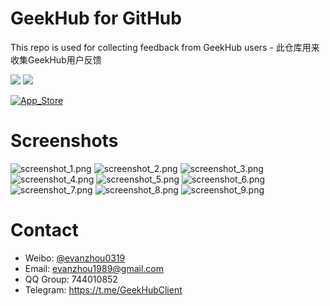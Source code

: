 # GeekHub for GitHub
This repo is used for collecting feedback from GeekHub users - 此仓库用来收集GeekHub用户反馈

[![](https://img.shields.io/itunes/v/1476496206.svg?label=App%20Store)](https://apps.apple.com/cn/app/id1476496206) ![](https://img.shields.io/badge/platform-iOS11+-orange.svg) 

[![App_Store](./Screenshots/Download_on_the_App_Store.svg)](https://apps.apple.com/cn/app/id1476496206)



# Screenshots
![screenshot_1.png](./Screenshots/screenshot_1.png)
![screenshot_2.png](./Screenshots/screenshot_2.png)
![screenshot_3.png](./Screenshots/screenshot_3.png)
![screenshot_4.png](./Screenshots/screenshot_4.png)
![screenshot_5.png](./Screenshots/screenshot_5.png)
![screenshot_6.png](./Screenshots/screenshot_6.png)
![screenshot_7.png](./Screenshots/screenshot_7.png)
![screenshot_8.png](./Screenshots/screenshot_8.png)
![screenshot_9.png](./Screenshots/screenshot_9.png)

# Contact
- Weibo:  [@evanzhou0319](https://weibo.com/u/5649860251)
- Email: evanzhou1989@gmail.com
- QQ Group: 744010852
- Telegram: https://t.me/GeekHubClient
